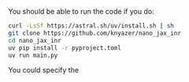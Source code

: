 You should be able to run the code if you do:
```bash
curl -LsSf https://astral.sh/uv/install.sh | sh
git clone https://github.com/knyazer/nano_jax_inr
cd nano_jax_inr
uv pip install -r pyproject.toml
uv run main.py
```

You could specify the
